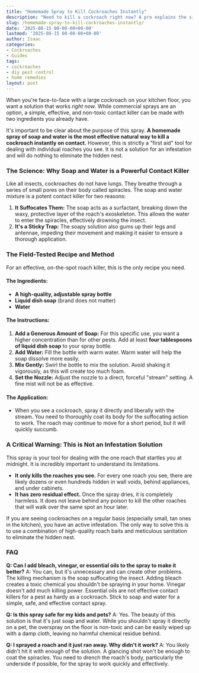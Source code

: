 ```yaml
---
title: "Homemade Spray to Kill Cockroaches Instantly"
description: "Need to kill a cockroach right now? A pro explains the simple homemade spray that works on contact and, more importantly, why it's not a real solution for an infestation."
slug: /homemade-spray-to-kill-cockroaches-instantly/
date: '2025-08-15 00-00-00+00-00'
lastmod: '2025-08-15 00-00-00+00-00'
author: Isaac
categories:
- Cockroaches
- Guides
tags:
- cockroaches
- diy pest control
- home remedies
layout: post
---
```

When you're face-to-face with a large cockroach on your kitchen floor, you want a solution that works *right now*. While commercial sprays are an option, a simple, effective, and non-toxic contact killer can be made with two ingredients you already have.

It's important to be clear about the purpose of this spray. **A homemade spray of soap and water is the most effective natural way to kill a cockroach instantly on contact.** However, this is strictly a "first aid" tool for dealing with individual roaches you see. It is not a solution for an infestation and will do nothing to eliminate the hidden nest.

### The Science: Why Soap and Water is a Powerful Contact Killer

Like all insects, cockroaches do not have lungs. They breathe through a series of small pores on their body called spiracles. The soap and water mixture is a potent contact killer for two reasons:

1.  **It Suffocates Them:** The soap acts as a surfactant, breaking down the waxy, protective layer of the roach's exoskeleton. This allows the water to enter the spiracles, effectively drowning the insect.
2.  **It's a Sticky Trap:** The soapy solution also gums up their legs and antennae, impeding their movement and making it easier to ensure a thorough application.

### The Field-Tested Recipe and Method

For an effective, on-the-spot roach killer, this is the only recipe you need.

#### The Ingredients:
*   **A high-quality, adjustable spray bottle**
*   **Liquid dish soap** (brand does not matter)
*   **Water**

#### The Instructions:
1.  **Add a Generous Amount of Soap:** For this specific use, you want a higher concentration than for other pests. Add at least **four tablespoons of liquid dish soap** to your spray bottle.
2.  **Add Water:** Fill the bottle with warm water. Warm water will help the soap dissolve more easily.
3.  **Mix Gently:** Swirl the bottle to mix the solution. Avoid shaking it vigorously, as this will create too much foam.
4.  **Set the Nozzle:** Adjust the nozzle to a direct, forceful "stream" setting. A fine mist will not be as effective.

#### The Application:
*   When you see a cockroach, spray it directly and liberally with the stream. You need to thoroughly coat its body for the suffocating action to work. The roach may continue to move for a short period, but it will quickly succumb.

### A Critical Warning: This is Not an Infestation Solution

This spray is your tool for dealing with the one roach that startles you at midnight. It is incredibly important to understand its limitations.

*   **It only kills the roaches you see.** For every one roach you see, there are likely dozens or even hundreds hidden in wall voids, behind appliances, and under cabinets.
*   **It has zero residual effect.** Once the spray dries, it is completely harmless. It does not leave behind any poison to kill the other roaches that will walk over the same spot an hour later.

If you are seeing cockroaches on a regular basis (especially small, tan ones in the kitchen), you have an active infestation. The only way to solve this is to use a combination of high-quality roach baits and meticulous sanitation to eliminate the hidden nest.

### FAQ

**Q: Can I add bleach, vinegar, or essential oils to the spray to make it better?**
A: You can, but it's unnecessary and can create other problems. The killing mechanism is the soap suffocating the insect. Adding bleach creates a toxic chemical you shouldn't be spraying in your home. Vinegar doesn't add much killing power. Essential oils are not effective contact killers for a pest as hardy as a cockroach. Stick to soap and water for a simple, safe, and effective contact spray.

**Q: Is this spray safe for my kids and pets?**
A: Yes. The beauty of this solution is that it's just soap and water. While you shouldn't spray it directly on a pet, the overspray on the floor is non-toxic and can be easily wiped up with a damp cloth, leaving no harmful chemical residue behind.

**Q: I sprayed a roach and it just ran away. Why didn't it work?**
A: You likely didn't hit it with enough of the solution. A glancing shot won't be enough to coat the spiracles. You need to drench the roach's body, particularly the underside if possible, for the spray to work quickly and effectively.